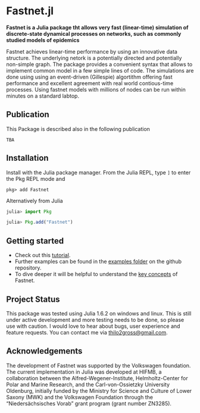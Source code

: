 # Fastnet.jl

**Fastnet is a Julia package tht allows very fast (linear-time) simulation of discrete-state dynamical processes on networks, such as commonly studied models of epidemics**

Fastnet achieves linear-time performance by using an innovative data structure. The underlying netork is a potentially directed and potentially non-simple graph. The package provides a convenient syntax that allows to implement common model in a few simple lines of code. The simulations are done using using an event-driven (Gillespie) algortithm offering fast performance and excellent agreement with real world contious-time processes. Using fastnet models with millions of nodes can be run within minutes on a standard labtop. 

## Publication
This Package is described also in the following publication
```
TBA
```

## Installation

Install with the Julia package manager.
From the Julia REPL, type `]` to enter the Pkg REPL mode and

```
pkg> add Fastnet
```

Alternatively from Julia

```julia
julia> import Pkg

julia> Pkg.add("Fastnet")
```

## Getting started
- Check out this [tutorial](tutorial.md). 
- Further examples can be found in the [examples folder](https://github.com/bridgewalker/Fastnet.jl/tree/master/examples) on the github repository.
- To dive deeper it will be helpful to understand the [key concepts](concepts.md) of Fastnet. 

## Project Status
This package was tested using Julia 1.6.2 on windows and linux. This is still under active development and 
more testing needs to be done, so please use with caution. I would love to hear about bugs, user experience and 
feature requests. You can contact me via thilo2gross@gmail.com.

## Acknowledgements
The development of Fastnet was supported by the Volkswagen foundation. The current implementation in Julia was developed at HIFMB, a collaboration between the Alfred-Wegener-Institute, Helmholtz-Center for Polar and Marine Research, and the Carl-von-Ossietzky University Oldenburg, initially funded by the Ministry for Science and Culture of Lower Saxony (MWK) and the Volkswagen Foundation through the “Niedersächsisches Vorab” grant program (grant number ZN3285).
